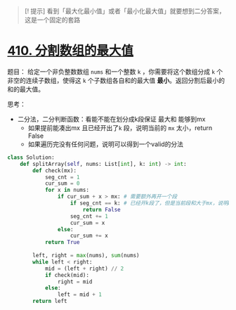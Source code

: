 >[! 提示]
>看到「最大化最小值」或者「最小化最大值」就要想到二分答案，这是一个固定的套路

# [410. 分割数组的最大值](https://leetcode.cn/problems/split-array-largest-sum/)
题目：
给定一个非负整数数组 `nums` 和一个整数 `k` ，你需要将这个数组分成 `k` 个非空的连续子数组，使得这 `k` 个子数组各自和的最大值 **最小**。返回分割后最小的和的最大值。

思考：
- 二分法，二分判断函数：看能不能在划分成k段保证 最大和 能够到mx
	- 如果提前能凑出mx 且已经开出了`k` 段，说明当前的 `mx` 太小，return False
	- 如果遍历完没有任何问题，说明可以得到一个valid的分法
```python
class Solution:
    def splitArray(self, nums: List[int], k: int) -> int:
        def check(mx):
            seg_cnt = 1
            cur_sum = 0
            for x in nums:
                if cur_sum + x > mx: # 需要额外再开一个段
                    if seg_cnt == k: # 已经开k段了，但是当前段和大于mx，说明mx太小了
                        return False
                    seg_cnt += 1
                    cur_sum = x
                else:
                    cur_sum += x
            return True
        
        left, right = max(nums), sum(nums)
        while left < right:
            mid = (left + right) // 2
            if check(mid):
                right = mid
            else:
                left = mid + 1
        return left
```
